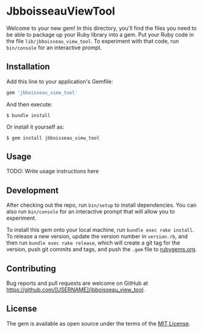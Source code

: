 # JbboisseauViewTool

Welcome to your new gem! In this directory, you'll find the files you need to be able to package up your Ruby library into a gem. Put your Ruby code in the file `lib/jbboisseau_view_tool`. To experiment with that code, run `bin/console` for an interactive prompt.


## Installation

Add this line to your application's Gemfile:

```ruby
gem 'jbboisseau_view_tool'
```

And then execute:

    $ bundle install

Or install it yourself as:

    $ gem install jbboisseau_view_tool

## Usage

TODO: Write usage instructions here

## Development

After checking out the repo, run `bin/setup` to install dependencies. You can also run `bin/console` for an interactive prompt that will allow you to experiment.

To install this gem onto your local machine, run `bundle exec rake install`. To release a new version, update the version number in `version.rb`, and then run `bundle exec rake release`, which will create a git tag for the version, push git commits and tags, and push the `.gem` file to [rubygems.org](https://rubygems.org).

## Contributing

Bug reports and pull requests are welcome on GitHub at https://github.com/[USERNAME]/jbboisseau_view_tool.


## License

The gem is available as open source under the terms of the [MIT License](https://opensource.org/licenses/MIT).
